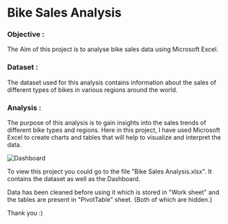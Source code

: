 # Bike Sales Analysis

### Objective : 
The Aim of this project is to analyse bike sales data using Microsoft Excel. 

### Dataset :
The dataset used for this analysis contains information about the sales of different types of bikes in various regions around the world.

### Analysis : 

The purpose of this analysis is to gain insights into the sales trends of different bike types and regions. Here in this project, I have used Microsoft Excel to create charts and tables that will help to visualize and interpret the data.

![Dashboard](https://user-images.githubusercontent.com/39566839/227744595-f6d0659b-877e-414b-adfb-bbe91caa85cc.png)

To view this project you could go to the file "Bike Sales Analysis.xlsx". It contains the dataset as well as the Dashboard. 

Data has been cleaned before using it which is stored in "Work sheet" and the tables are present in "PivotTable" sheet. {Both of which are hidden.}

Thank you :)
